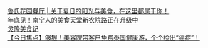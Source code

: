   
[鲁氏花园餐厅 | 关于夏日的阳光与美食，在这里都属于你！](http://www.dianyue.me/archives/233/vxxgdtvrg1c2vnc6/)  
[年底见！南宁人的美食天堂新农院路正在升级中](http://www.dianyue.me/archives/195/xfw82r6pis8w1n0z/)  
[灵隆美食记](http://www.dianyue.me/archives/839/m7a0jsl91k4dt73u/)  
[【今日焦点】够狠！美容院带客户免费泰国健康游，个个检出“癌症”！](http://www.dianyue.me/archives/038/5t8vy9a0ljdk9wvr/)